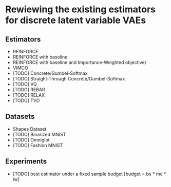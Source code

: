 # Rewiewing the existing estimators for discrete latent variable VAEs

## Estimators

* REINFORCE
* REINFORCE with baseline
* REINFORCE with baseline and Importance-Weighted objective)
* VIMCO
* [TODO] Concrete/Gumbel-Softmax
* [TODO] Straight-Through Concrete/Gumbel-Softmax
* [TODO] VQ 
* [TODO] REBAR
* [TODO] RELAX
* [TODO] TVO

## Datasets

* Shapes Dataset
* [TODO] Binarized MNIST
* [TODO] Omniglot
* [TODO] Fashion MNIST

## Experiments
* [TODO] best estimator under a fixed sample budget [budget = bs * mc * iw]
